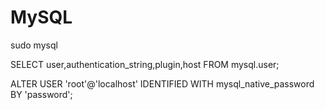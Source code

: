 # MySQL

sudo mysql

SELECT user,authentication_string,plugin,host FROM mysql.user;

ALTER USER 'root'@'localhost' IDENTIFIED WITH mysql_native_password BY 'password';

